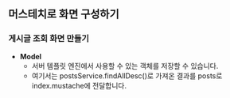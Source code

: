 ## 머스테치로 화면 구성하기
  ### 게시글 조회 화면 만들기
  - __Model__
    - 서버 템플릿 엔진에서 사용할 수 있는 객체를 저장할 수 있습니다.
    - 여기서는 postsService.findAllDesc()로 가져온 결과를 posts로 index.mustache에 전달합니다.